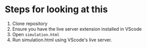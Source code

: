 # Steps for looking at this 

1. Clone repository
2. Ensure you have the live server extension installed in VScode
3. Open `simulation.html`
4. Run simulation.html using VScode's live server.